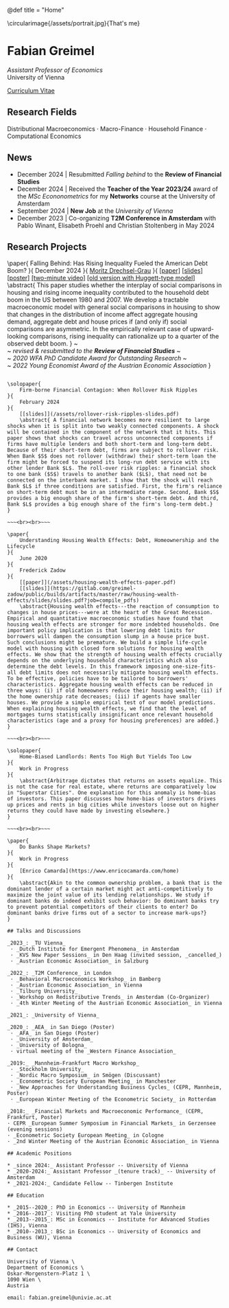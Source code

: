 @def title = "Home"

\circularimage{/assets/portrait.jpg}{That's me}

# Fabian Greimel

_Assistant Professor of Economics_ \
University of Vienna

[Curriculum Vitae](/assets/cv.pdf)

## Research Fields

Distributional Macroeconomics ·
Macro-Finance ·
Household Finance ·
Computational Economics

## News

* December 2024 | Resubmitted _Falling behind_ to the **Review of Financial Studies**
* December 2024 | Received the **Teacher of the Year 2023/24** award of the _MSc Econonometrics_ for my **Networks** course at the University of Amsterdam
* September 2024 | **New Job** at the _University of Vienna_
* December 2023 | Co-organizing **T2M Conference in Amsterdam** with Pablo Winant, Elisabeth Proehl and Christian Stoltenberg in May 2024

## Research Projects

\paper{
    Falling Behind: Has Rising Inequality Fueled the American Debt Boom?
}{
    December 2024
}{
    [Moritz Drechsel-Grau](https://www.moritzdrechselgrau.com)
}{
    [[paper]](/assets/falling-behind-paper.pdf)
    [[slides]](/assets/falling-behind-slides.pdf)
    [[poster]](/assets/poster.pdf)
    [[two-minute video]](https://www.aeaweb.org/conference/videos/2020/fabian-greimel)
    [[old version with Huggett-type model]](/assets/falling-behind-paper-old.pdf)
    \abstract{
        This paper studies whether the interplay of social comparisons in housing and rising income inequality contributed to the household debt boom in the US between 1980 and 2007. We develop a tractable macroeconomic model with general social comparisons in housing to show that changes in the distribution of income affect aggregate housing demand, aggregate debt and house prices if (and only if) social comparisons are asymmetric. In the empirically relevant case of upward-looking comparisons, rising inequality can rationalize up to a quarter of the observed debt boom.
    }
    ~~~<br>~~~
   _revised & resubmitted to the **Review of Financial Studies**_
    ~~~<br>~~~
   *2020 WFA PhD Candidate Award for Outstanding Research*
    ~~~<br>~~~
   *2022 Young Economist Award of the Austrian Economic Association*
}

~~~<br><br>~~~

\solopaper{
    Firm-borne Financial Contagion: When Rollover Risk Ripples
}{
    February 2024
}{    
    [[slides]](/assets/rollover-risk-ripples-slides.pdf)
    \abstract{ A financial network becomes more resilient to large shocks when it is split into two weakly connected components. A shock will be contained in the component of the network that it hits. This paper shows that shocks can travel across unconnected components if firms have multiple lenders and both short-term and long-term debt. Because of their short-term debt, firms are subject to rollover risk. When Bank $S$ does not rollover (withdraw) their short-term loan the firm might be forced to suspend its long-run debt service with its other lender Bank $L$. The roll-over risk ripples: a financial shock to one bank ($S$) travels to another bank ($L$), that need not be connected on the interbank market. I show that the shock will reach Bank $L$ if three conditions are satisfied. First, the firm's reliance on short-term debt must be in an intermediate range. Second, Bank $S$ provides a big enough share of the firm's short-term debt. And third, Bank $L$ provides a big enough share of the firm's long-term debt.}
}

~~~<br><br>~~~

\paper{
    Understanding Housing Wealth Effects: Debt, Homeownership and the Lifecycle
}{
    June 2020
}{
    Frederick Zadow
}{
    [[paper]](/assets/housing-wealth-effects-paper.pdf)
    [[slides]](https://gitlab.com/greimel-zadow/public/builds/artifacts/master/raw/housing-wealth-effects/slides/slides.pdf?job=compile_pdfs)
    \abstract{Housing wealth effects---the reaction of consumption to changes in house prices---were at the heart of the Great Recession. Empirical and quantitative macroeconomic studies have found that housing wealth effects are stronger for more indebted households. One important policy implication is that lowering debt limits for borrowers will dampen the consumption slump in a house price bust. Such conclusions might be premature. We build a simple life-cycle model with housing with closed form solutions for housing wealth effects. We show that the strength of housing wealth effects crucially depends on the underlying household characteristics which also determine the debt levels. In this framework imposing one-size-fits-all debt limits does not necessarily mitigate housing wealth effects. To be effective, policies have to be tailored to borrowers' characteristics. Aggregate housing wealth effects can be reduced in three ways: (i) if old homeowners reduce their housing wealth; (ii) if the home ownership rate decreases; (iii) if agents have smaller houses. We provide a simple empirical test of our model predictions. When explaining housing wealth effects, we find that the level of mortgages turns statistically insignificant once relevant household characteristics (age and a proxy for housing preferences) are added.}
}

~~~<br><br>~~~

\solopaper{
    Home-Biased Landlords: Rents Too High But Yields Too Low
}{
    Work in Progress
}{
    \abstract{Arbitrage dictates that returns on assets equalize. This is not the case for real estate, where returns are comparatively low in "Superstar Cities". One explanation for this anomaly is home-bias of investors. This paper discusses how home-bias of investors drives up prices and rents in big cities while investors loose out on higher returns they could have made by investing elsewhere.}
}

~~~<br><br>~~~

\paper{
    Do Banks Shape Markets?
}{
    Work in Progress
}{
    [Enrico Camarda](https://www.enricocamarda.com/home)
}{
    \abstract{Akin to the common ownership problem, a bank that is the dominant lender of a certain market might act anti-competitively to maximize the joint value of its lending relationships. We study if dominant banks do indeed exhibit such behavior: Do dominant banks try to prevent potential competitors of their clients to enter? Do dominant banks drive firms out of a sector to increase mark-ups?}
}

## Talks and Discussions

_2023_: _TU Vienna_
 · _Dutch Institute for Emergent Phenomena_ in Amsterdam
 · _KVS New Paper Sessions_ in Den Haag (invited session, _cancelled_)
 · _Austrian Economic Association_ in Salzburg

_2022_: _T2M Conference_ in London
 · _Behavioral Macroeconomics Workshop_ in Bamberg
 · _Austrian Economic Association_ in Vienna
 · _Tilburg University_
 · _Workshop on Redistributive Trends_ in Amsterdam (Co-Organizer)
 · _4th Winter Meeting of the Austrian Economic Association_ in Vienna

_2021_: _University of Vienna_

_2020_: _AEA_ in San Diego (Poster)
 · _AFA_ in San Diego (Poster)
 · _University of Amsterdam_
 · _University of Bologna_
 · virtual meeting of the _Western Finance Association_

_2019:_ _Mannheim-Frankfurt Macro Workshop_
 · _Stockholm University_
 · _Nordic Macro Symposium_ in Smögen (Discussant)
 · _Econometric Society European Meeting_ in Manchester
 · _New Approaches for Understanding Business Cycles_ (CEPR, Mannheim, Poster)
 · _European Winter Meeting of the Econometric Society_ in Rotterdam

_2018:_ _Financial Markets and Macroeconomic Performance_ (CEPR, Frankfurt, Poster)
· CEPR _European Summer Symposium in Financial Markets_ in Gerzensee (evening sessions)
· _Econometric Society European Meeting_ in Cologne
· _2nd Winter Meeting of the Austrian Economic Association_ in Vienna

## Academic Positions

* _since 2024:_ Assistant Professor -- University of Vienna
* _2020-2024:_ Assistant Professor _(tenure track)_ -- University of Amsterdam
* _2021-2024:_ Candidate Fellow -- Tinbergen Institute

## Education

* _2015--2020_: PhD in Economics -- University of Mannheim
* _2016--2017_: Visiting PhD student at Yale University
* _2013--2015_: MSc in Economics -- Institute for Advanced Studies (IHS), Vienna
* _2010--2013_: BSc in Economics -- University of Economics and Business (WU), Vienna

## Contact

University of Vienna \
Department of Economics \
Oskar-Morgenstern-Platz 1 \
1090 Wien \
Austria

email: fabian.greimel@univie.ac.at
